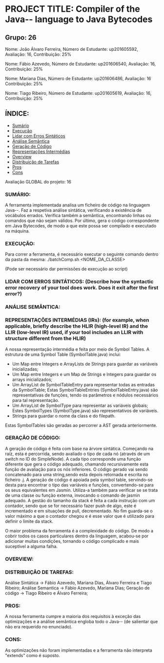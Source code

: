 # PROJECT TITLE: Compiler of the Java-- language to Java Bytecodes

## Grupo: 26

Nome: João Álvaro Ferreira, Número de Estudante: up201605592, Avaliação: 16, Contribuição: 25%

Nome: Fábio Azevedo, Número de Estudante: up201606540, Avaliação: 16, Contribuição: 25%

Nome: Mariana Dias, Número de Estudante: up201606486, Avaliação: 16 Contribuição: 25%

Nome: Tiago Ribeiro, Número de Estudante: up201605619, Avaliação: 16, Contribuição: 25%

## ÍNDICE:

- [Sumário](#sumário)
- [Execução](#execução)
- [Lidar com Erros Sintáticos](#lidar-com-erros-sintáticos)
- [Análise Semântica](#análise-semântica)
- [Geração de Código](#geração-de-código)
- [Representações Intermédias](#representações-intermédias)
- [Overview](#overview)
- [Distribuição de Tarefas](#testsuite-and-test-infrastructure)
- [Pros](#pros)
- [Cons](#cons)

Avaliação GLOBAL do projeto: 16

### SUMÁRIO: 
A ferramenta implementada analisa um ficheiro de código na linguagem Java--. 
Faz a respetiva análise sintática, verificando a existência de vocábulos errados. 
Verifica também a semântica, encontrando linhas ou comandos que não sejam válidos.
Por último, gera o código correspondente em Java Bytecodes, de modo a que este possa ser compilado e executado na máquina.

### EXECUÇÃO:
Para correr a ferramenta, é necessário executar o seguinte comando dentro da pasta da mesma:
./batchComp.sh <NOME_DA_CLASSE>

(Pode ser necessário dar permissões de execução ao script)

### LIDAR COM ERROS SINTÁTICOS: (Describe how the syntactic error recovery of your tool does work. Does it exit after the first error?)


### ANÁLISE SEMÂNTICA:



### REPRESENTAÇÕES INTERMÉDIAS (IRs): (for example, when applicable, briefly describe the HLIR (high-level IR) and the LLIR (low-level IR) used, if your tool includes an LLIR with structure different from the HLIR)
A nossa representação intermédia e feita por meio de Symbol Tables. A estrutura de uma Symbol Table (SymbolTable.java) inclui:

* Um Map entre Integers e ArrayLists de Strings para guardar as variáveis inicializadas;
* Um Map entre Integers e um Map de Strings e Integers para guardar os arrays inicializados;
* Um ArrayList de SymbolTableEntry para representar todas as entradas da SymbolTable;
Estas SymbolTableEntries (SymbolTableEntry.java) são representativas de funções, tendo os parâmetros e nódulos necessários para tal representação.
* Um ArrayList de SymbolType para representar as variáveis globais;
Estes SymbolTypes (SymbolType.java) são representativos de variáveis.
* Strings para guardar o nome da class e do filepath. 

Estas SymbolTables são geradas ao percorrer a AST gerada anteriormente.

### GERAÇÃO DE CÓDIGO:

A geração de código é feita com base na árvore sintática. Começando na raíz, esta é percorrida, sendo avaliado o tipo de cada nó (através de um switch no ID do SimpleNode). A cada tipo corresponde uma função diferente que gera o código adequado, chamando recursivamente esta função de avaliação para os nós inferiores. O código gerado vai sendo concatenado para uma string,sendo esta depois retornada e escrita no ficheiro .j.
A geração de código é apoiada pela symbol table, servindo-se desta para encontrar o tipo das variáveis e funções, convertendo-se para os seus equivalentes em Jasmin. Utiliza-a também para verificar se se trata de uma classe ou função externa, invocando o comando de jasmin adequado.
A gestão do tamanho da stack é feita a cada instrução com um contador, sendo que se for necessário fazer push de algo, este é incrementado e em situações de pull, decrementado. No fim guarda-se o valor máximo a que o contador chegou e é esse valor que é utilizado para definir o limite da stack.

O maior problema da ferramenta é a complexidade do código. De modo a cobrir todos os casos particulares dentro da linguagem, acabou-se por adicionar muitas condições, tornando o código complicado e mais suceptível a alguma falha.




### OVERVIEW: 

### DISTRIBUIÇÃO DE TAREFAS:
Análise Sintática -> Fábio Azevedo, Mariana Dias, Álvaro Ferreira e Tiago Ribeiro;
Análise Semantica -> Fábio Azevedo, Mariana Dias;
Geração de código -> Tiago Ribeiro e Álvaro Ferreira;


### PROS:
A nossa ferramenta cumpre a maioria dos requisitos à exceção das optimizações e a análise semântica engloba todo o Java-- (de salientar que não era requerido no enunciado).


### CONS:
As optimizações não foram implementadas e a ferramenta não interpreta "extends" como é suposto.

